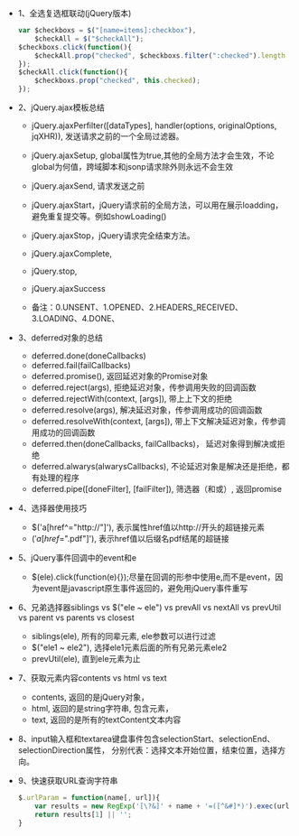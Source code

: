 * 1、全选复选框联动(jQuery版本)
	```js
	var $checkboxs = $("[name=items]:checkbox"),
	    $checkAll = $("$checkAll");
	$checkboxs.click(function(){
	    $checkAll.prop("checked", $checkboxs.filter(":checked").length === $checkboxs.length);
	});
	$checkAll.click(function(){
	    $checkboxs.prop("checked", this.checked);
	});
	```

* 2、jQuery.ajax模板总结
	- jQuery.ajaxPerfilter([dataTypes], handler(options, originalOptions, jqXHR)), 发送请求之前的一个全局过滤器。
	- jQuery.ajaxSetup, global属性为true,其他的全局方法才会生效，不论global为何值，跨域脚本和jsonp请求除外则永远不会生效
	- jQuery.ajaxSend, 请求发送之前
	- jQuery.ajaxStart，jQuery请求前的全局方法，可以用在展示loadding，避免重复提交等。例如showLoading()
	- jQuery.ajaxStop，jQuery请求完全结束方法。
	- jQuery.ajaxComplete,
	- jQuery.stop,
	- jQuery.ajaxSuccess

	- 备注：0.UNSENT、1.OPENED、2.HEADERS_RECEIVED、3.LOADING、4.DONE、

* 3、deferred对象的总结
	- deferred.done(doneCallbacks)
	- deferred.fail(failCallbacks)
	- deferred.promise(), 返回延迟对象的Promise对象
	- deferred.reject(args), 拒绝延迟对象，传参调用失败的回调函数
	- deferred.rejectWith(context, [args]), 带上上下文的拒绝
	- deferred.resolve(args), 解决延迟对象，传参调用成功的回调函数
	- deferred.resolveWith(context, [args]), 带上下文解决延迟对象，传参调用成功的回调函数
	- deferred.then(doneCallbacks, failCallbacks)， 延迟对象得到解决或拒绝
	- deferred.alwarys(alwarysCallbacks), 不论延迟对象是解决还是拒绝，都有处理的程序
	- deferred.pipe([doneFilter], [failFilter]), 筛选器（和或）, 返回promise

* 4、选择器使用技巧
	- $('a[href^="http://"]'), 表示属性href值以http://开头的超链接元素
	- $('a[href$=".pdf"]'), 表示href值以后缀名pdf结尾的超链接

* 5、jQuery事件回调中的event和e
	- $(ele).click(function(e){});尽量在回调的形参中使用e,而不是event，因为event是javascript原生事件返回的，避免用jQuery事件重写

* 6、兄弟选择器siblings vs $("ele ~ ele") vs prevAll vs nextAll vs prevUtil vs parent vs parents vs closest
	- siblings(ele), 所有的同辈元素, ele参数可以进行过滤
	- $("ele1 ~ ele2"), 选择ele1元素后面的所有兄弟元素ele2
	- prevUtil(ele), 直到ele元素为止

* 7、获取元素内容contents vs html vs text
	- contents, 返回的是jQuery对象，
	- html, 返回的是string字符串, 包含元素，
	- text, 返回的是所有的textContent文本内容

* 8、input输入框和textarea键盘事件包含selectionStart、selectionEnd、selectionDirection属性，
	分别代表：选择文本开始位置，结束位置，选择方向。

* 9、快速获取URL查询字符串
	```js
	$.urlParam = function(name[, url]){
		var results = new RegExp('[\?&]' + name + '=([^&#]*)').exec(url || window.location.href) || '';
		return results[1] || '';
	}
	```

